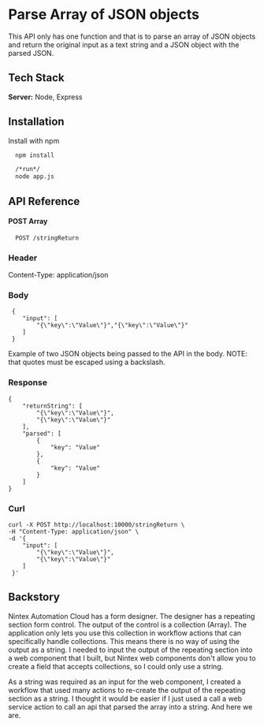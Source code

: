 
# Parse Array of JSON objects 

This API only has one function and that is to parse an array of JSON objects and return the original input as a text string and a JSON object with the parsed JSON.




## Tech Stack

**Server:** Node, Express


## Installation

Install with npm

```bash
  npm install

  /*run*/
  node app.js
  ```
## API Reference

#### POST Array

```http
  POST /stringReturn
```
### Header
Content-Type: application/json

### Body
```http
 {
    "input": [
        "{\"key\":\"Value\"}","{\"key\":\"Value\"}"
    ]
 }   
```

Example of two JSON objects being passed to the API in the body.
NOTE: that quotes must be escaped using a backslash.

### Response
```http
{
    "returnString": [
        "{\"key\":\"Value\"}",
        "{\"key\":\"Value\"}"
    ],
    "parsed": [
        {
            "key": "Value"
        },
        {
            "key": "Value"
        }
    ]
}
```

### Curl
```http
curl -X POST http://localhost:10000/stringReturn \
-H "Content-Type: application/json" \
-d '{
    "input": [
        "{\"key\":\"Value\"}",
        "{\"key\":\"Value\"}"
    ]
 }'
```
## Backstory

Nintex Automation Cloud has a form designer. The designer has a repeating section form control. The output of the control is a collection (Array). The application only lets you use this collection in workflow actions that can specifically handle collections. This means there is no way of using the output as a string. I needed to input the output of the repeating section into a web component that I built, but Nintex web components don't allow you to create a field that accepts collections, so I could only use a string. 

As a string was required as an input for the web component, I created a workflow that used many actions to re-create the output of the repeating section as a string. I thought it would be easier if I just used a call a web service action to call an api that parsed the array into a string. And here we are.
